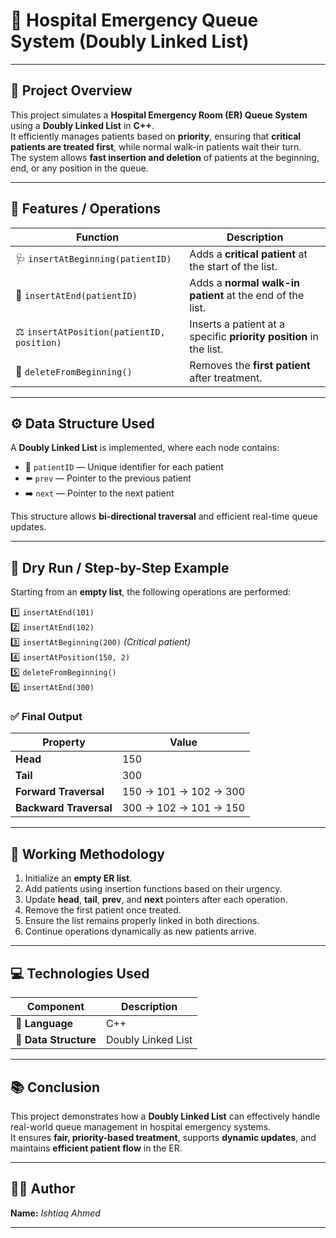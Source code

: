 # 🏥 **Hospital Emergency Queue System (Doubly Linked List)**

---

## 📘 **Project Overview**
This project simulates a **Hospital Emergency Room (ER) Queue System** using a **Doubly Linked List** in **C++**.  
It efficiently manages patients based on **priority**, ensuring that **critical patients are treated first**, while normal walk-in patients wait their turn.  
The system allows **fast insertion and deletion** of patients at the beginning, end, or any position in the queue.

---

## 🎯 **Features / Operations**
| Function | Description |
|-----------|-------------|
| 🩺 `insertAtBeginning(patientID)` | Adds a **critical patient** at the start of the list. |
| 🚶 `insertAtEnd(patientID)` | Adds a **normal walk-in patient** at the end of the list. |
| ⚖️ `insertAtPosition(patientID, position)` | Inserts a patient at a specific **priority position** in the list. |
| 🏁 `deleteFromBeginning()` | Removes the **first patient** after treatment. |

---

## ⚙️ **Data Structure Used**
A **Doubly Linked List** is implemented, where each node contains:
- 🔢 `patientID` — Unique identifier for each patient  
- ⬅️ `prev` — Pointer to the previous patient  
- ➡️ `next` — Pointer to the next patient  

This structure allows **bi-directional traversal** and efficient real-time queue updates.

---

## 🧩 **Dry Run / Step-by-Step Example**

Starting from an **empty list**, the following operations are performed:

1️⃣ `insertAtEnd(101)`  
2️⃣ `insertAtEnd(102)`  
3️⃣ `insertAtBeginning(200)` *(Critical patient)*  
4️⃣ `insertAtPosition(150, 2)`  
5️⃣ `deleteFromBeginning()`  
6️⃣ `insertAtEnd(300)`

### ✅ **Final Output**
| Property | Value |
|-----------|--------|
| **Head** | 150 |
| **Tail** | 300 |
| **Forward Traversal** | 150 → 101 → 102 → 300 |
| **Backward Traversal** | 300 → 102 → 101 → 150 |

---

## 🧠 **Working Methodology**

1. Initialize an **empty ER list**.  
2. Add patients using insertion functions based on their urgency.  
3. Update **head**, **tail**, **prev**, and **next** pointers after each operation.  
4. Remove the first patient once treated.  
5. Ensure the list remains properly linked in both directions.  
6. Continue operations dynamically as new patients arrive.

---

## 💻 **Technologies Used**

| Component | Description |
|------------|-------------|
| 💬 **Language** | C++ |
| 🧱 **Data Structure** | Doubly Linked List |


---

## 📚 **Conclusion**
This project demonstrates how a **Doubly Linked List** can effectively handle real-world queue management in hospital emergency systems.  
It ensures **fair, priority-based treatment**, supports **dynamic updates**, and maintains **efficient patient flow** in the ER.

---

## 👨‍💻 **Author**
**Name:** *Ishtiaq Ahmed*   

---
